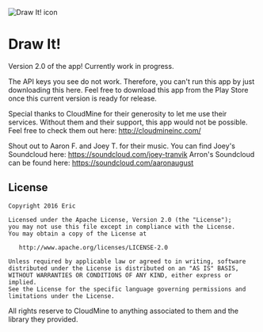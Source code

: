![Draw It! icon](http://drawit.cloudmineapp.com/assets/ic_launcher.png)

# Draw It!

Version 2.0 of the app! Currently work in progress.

The API keys you see do not work. Therefore, you can't run this app by just downloading this here. Feel free to download this app from the Play Store once this current version is ready for release. 

Special thanks to CloudMine for their generosity to let me use their services. Without them and their support, this app would not be possible. Feel free to check them out here: http://cloudmineinc.com/ 

Shout out to Aaron F. and Joey T. for their music. You can find Joey's Soundcloud here: https://soundcloud.com/joey-tranvik Arron's Soundcloud can be found here: https://soundcloud.com/aaronaugust

License
-------

    Copyright 2016 Eric

    Licensed under the Apache License, Version 2.0 (the "License");
    you may not use this file except in compliance with the License.
    You may obtain a copy of the License at

       http://www.apache.org/licenses/LICENSE-2.0

    Unless required by applicable law or agreed to in writing, software
    distributed under the License is distributed on an "AS IS" BASIS,
    WITHOUT WARRANTIES OR CONDITIONS OF ANY KIND, either express or implied.
    See the License for the specific language governing permissions and
    limitations under the License.


All rights reserve to CloudMine to anything associated to them and the library they provided. 